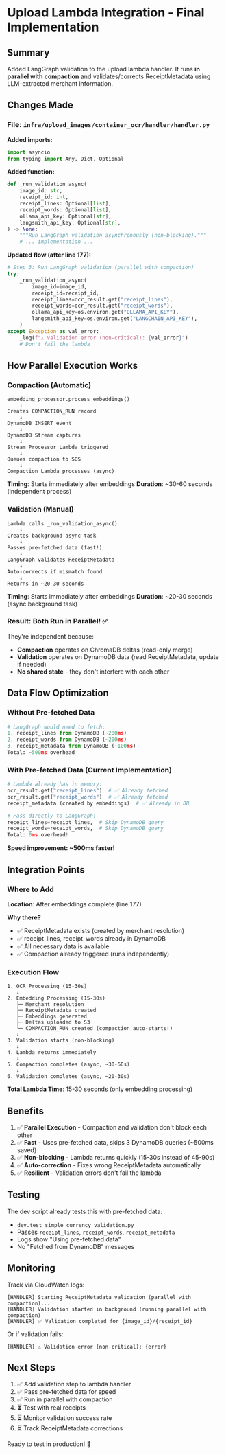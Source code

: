 # Upload Lambda Integration - Final Implementation

## Summary

Added LangGraph validation to the upload lambda handler. It runs **in parallel with compaction** and validates/corrects ReceiptMetadata using LLM-extracted merchant information.

## Changes Made

### File: `infra/upload_images/container_ocr/handler/handler.py`

**Added imports:**
```python
import asyncio
from typing import Any, Dict, Optional
```

**Added function:**
```python
def _run_validation_async(
    image_id: str,
    receipt_id: int,
    receipt_lines: Optional[list],
    receipt_words: Optional[list],
    ollama_api_key: Optional[str],
    langsmith_api_key: Optional[str],
) -> None:
    """Run LangGraph validation asynchronously (non-blocking)."""
    # ... implementation ...
```

**Updated flow (after line 177):**
```python
# Step 3: Run LangGraph validation (parallel with compaction)
try:
    _run_validation_async(
        image_id=image_id,
        receipt_id=receipt_id,
        receipt_lines=ocr_result.get("receipt_lines"),
        receipt_words=ocr_result.get("receipt_words"),
        ollama_api_key=os.environ.get("OLLAMA_API_KEY"),
        langsmith_api_key=os.environ.get("LANGCHAIN_API_KEY"),
    )
except Exception as val_error:
    _log(f"⚠️ Validation error (non-critical): {val_error}")
    # Don't fail the lambda
```

## How Parallel Execution Works

### Compaction (Automatic)
```
embedding_processor.process_embeddings()
    ↓
Creates COMPACTION_RUN record
    ↓
DynamoDB INSERT event
    ↓
DynamoDB Stream captures
    ↓
Stream Processor Lambda triggered
    ↓
Queues compaction to SQS
    ↓
Compaction Lambda processes (async)
```

**Timing**: Starts immediately after embeddings
**Duration**: ~30-60 seconds (independent process)

### Validation (Manual)
```
Lambda calls _run_validation_async()
    ↓
Creates background async task
    ↓
Passes pre-fetched data (fast!)
    ↓
LangGraph validates ReceiptMetadata
    ↓
Auto-corrects if mismatch found
    ↓
Returns in ~20-30 seconds
```

**Timing**: Starts immediately after embeddings
**Duration**: ~20-30 seconds (async background task)

### Result: Both Run in Parallel! ✅

They're independent because:
- **Compaction** operates on ChromaDB deltas (read-only merge)
- **Validation** operates on DynamoDB data (read ReceiptMetadata, update if needed)
- **No shared state** - they don't interfere with each other

## Data Flow Optimization

### Without Pre-fetched Data
```python
# LangGraph would need to fetch:
1. receipt_lines from DynamoDB (~200ms)
2. receipt_words from DynamoDB (~200ms)  
3. receipt_metadata from DynamoDB (~100ms)
Total: ~500ms overhead
```

### With Pre-fetched Data (Current Implementation)
```python
# Lambda already has in memory:
ocr_result.get("receipt_lines")  # ✅ Already fetched
ocr_result.get("receipt_words")  # ✅ Already fetched
receipt_metadata (created by embeddings)  # ✅ Already in DB

# Pass directly to LangGraph:
receipt_lines=receipt_lines,  # Skip DynamoDB query
receipt_words=receipt_words,  # Skip DynamoDB query
Total: 0ms overhead!
```

**Speed improvement: ~500ms faster!**

## Integration Points

### Where to Add
**Location**: After embeddings complete (line 177)

**Why there?**
- ✅ ReceiptMetadata exists (created by merchant resolution)
- ✅ receipt_lines, receipt_words already in DynamoDB
- ✅ All necessary data is available
- ✅ Compaction already triggered (runs independently)

### Execution Flow

```
1. OCR Processing (15-30s)
   ↓
2. Embedding Processing (15-30s)
   ├─ Merchant resolution
   ├─ ReceiptMetadata created
   ├─ Embeddings generated
   ├─ Deltas uploaded to S3
   └─ COMPACTION_RUN created (compaction auto-starts!)
   ↓
3. Validation starts (non-blocking)
   ↓
4. Lambda returns immediately
   ↓
5. Compaction completes (async, ~30-60s)
   ↓
6. Validation completes (async, ~20-30s)
```

**Total Lambda Time**: 15-30 seconds (only embedding processing)

## Benefits

1. ✅ **Parallel Execution** - Compaction and validation don't block each other
2. ✅ **Fast** - Uses pre-fetched data, skips 3 DynamoDB queries (~500ms saved)
3. ✅ **Non-blocking** - Lambda returns quickly (15-30s instead of 45-90s)
4. ✅ **Auto-correction** - Fixes wrong ReceiptMetadata automatically
5. ✅ **Resilient** - Validation errors don't fail the lambda

## Testing

The dev script already tests this with pre-fetched data:
- `dev.test_simple_currency_validation.py`
- Passes `receipt_lines`, `receipt_words`, `receipt_metadata`
- Logs show "Using pre-fetched data"
- No "Fetched from DynamoDB" messages

## Monitoring

Track via CloudWatch logs:
```
[HANDLER] Starting ReceiptMetadata validation (parallel with compaction)...
[HANDLER] Validation started in background (running parallel with compaction)
[HANDLER] ✅ Validation completed for {image_id}/{receipt_id}
```

Or if validation fails:
```
[HANDLER] ⚠️ Validation error (non-critical): {error}
```

## Next Steps

1. ✅ Add validation step to lambda handler
2. ✅ Pass pre-fetched data for speed
3. ✅ Run in parallel with compaction
4. ⏳ Test with real receipts
5. ⏳ Monitor validation success rate
6. ⏳ Track ReceiptMetadata corrections

Ready to test in production! 🚀

